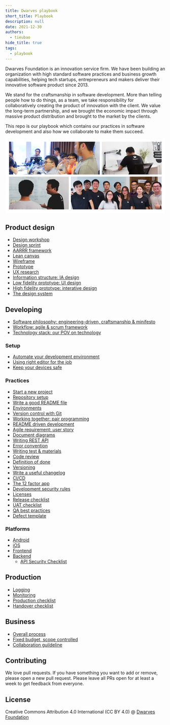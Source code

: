 ```yaml
---
title: Dwarves playbook
short_title: Playbook
description: null
date: 2021-12-30
authors:
  - tieubao
hide_title: true
tags:
  - playbook
---
```


Dwarves Foundation is an innovation service firm. We have been building an organization with high standard software practices and business growth capabilities, helping tech startups, entrepreneurs and makers deliver their innovative software product since 2013.

We stand for the craftsmanship in software development. More than telling people how to do things, as a team, we take responsibility for collaboratively creating the product of innovation with the client. We value the long-term partnership, and we brought the economic impact through massive product distribution and brought to the market by the clients.

This repo is our playbook which contains our practices in software development and also how we collaborate to make them succeed.

![](assets/team-images.webp)

## Product design

- [Design workshop](/)
- [Design sprint](/design/design-sprint.md)
- [AARRR framework](/design/AARRR.md)
- [Lean canvas](/design/lean-canvas.md)
- [Wireframe](/design/wireframe.md)
- [Prototype](/design/prototype.md)
- [UX research](/design/UX-research.md)
- [Information structure: IA design](/design/IA.md)
- [Low fidelity prototype: UI design](/design/UI.md)
- [High fidelity prototype: interative design](/design/IX.md)
- [The design system](/design/design-system.md)

## Developing

- [Software philosophy: engineering-driven, craftsmanship & minifesto](/engineering/README.md)
- [Workflow: agile & scrum framework](/engineering/workflow.md)
- [Technology stack: our POV on technology](/engineering/stack.md)

### Setup

- [Automate your development environment](/engineering/setup-laptop.md)
- [Using right editor for the job](/engineering/editor.md)
- [Keep your devices safe](/engineering/basic-security.md)

### Practices

- [Start a new project](/engineering/setup-project.md)
- [Repository setup](/engineering/setup-repository.md)
- [Write a good README file](/engineering/readme-how.md)
- [Environments](/engineering/environment.md)
- [Version control with Git](/engineering/git.md)
- [Working together: pair programming](/engineering/working-together.md)
- [README driven development](/engineering/rdd.md)
- [Agile requirement: user story](/engineering/user-story.md)
- [Document diagrams](/engineering/diagram.md)
- [Writing REST API](/engineering/restful.md)
- [Error convention](/engineering/error.md)
- [Writing test & materials](/engineering/testing/testing.md)
- [Code review](/engineering/code-review.md)
- [Definition of done](/engineering/definition-of-done.md)
- [Versioning](/engineering/versioning.md)
- [Write a useful changelog](/engineering/changelog.md)
- [CI/CD](/engineering/ci-cd.md)
- [The 12 factor app](/engineering/12-factor-app.md)
- [Development security rules](/engineering/security/dev-security.md)
- [Licenses](/engineering/license.md)
- [Release checklist](/engineering/release.md)
- [UAT checklist](/engineering/testing/UAT.md)
- [QA best practices](/engineering/testing/QA-best-practices.md)
- [Defect template](/engineering/testing/defect-template.md)

### Platforms

- [Android](/engineering/android.md)
- [iOS](/engineering/ios.md)
- [Frontend](/engineering/frontend/tech-ecosystem.md)
- [Backend](/engineering/backend.md)
  - [API Security Checklist](/engineering/security/api-security.md)

## Production

- [Logging](/engineering/log.md)
- [Monitoring](/engineering/monitoring.md)
- [Production checklist](/engineering/production.md)
- [Handover checklist](/engineering/handover.md)

## Business

- [Overall process](/business/README.md)
- [Fixed budget, scope controlled](/business/fbsc.md)
- [Collaboration guildeline](/collaboration-guideline.md)

## Contributing

We love pull requests. If you have something you want to add or remove, please open a new pull request. Please leave all PRs open for at least a week to get feedback from everyone.

## License

Creative Commons Attribution 4.0 International (CC BY 4.0)
@ [Dwarves Foundation](https://d.foundation)

